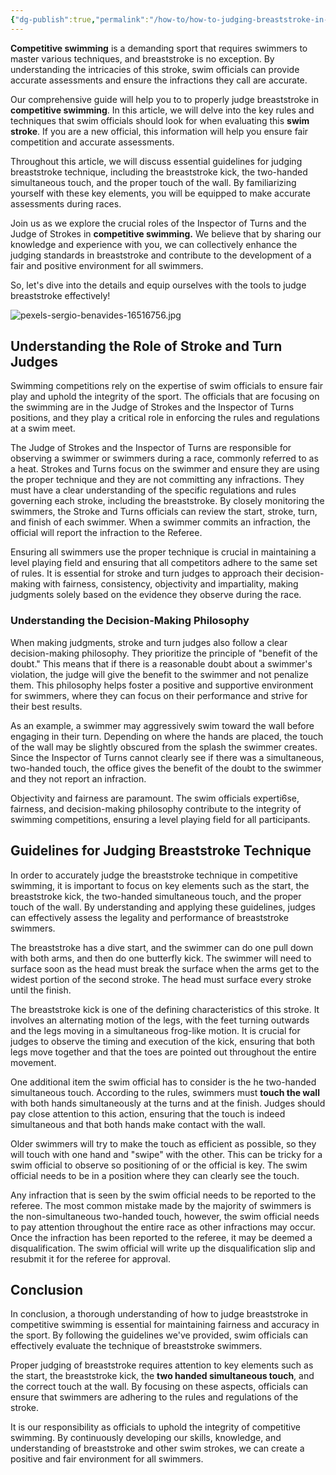 ```yaml
---
{"dg-publish":true,"permalink":"/how-to/how-to-judging-breaststroke-in-competitive-swimming/","title":"\"How To: Judging Breaststroke in Competitive Swimming\"","created":"2025-02-16T10:15:08.360-05:00","updated":"2025-02-18T17:38:19.059-05:00"}
---
```



**Competitive swimming** is a demanding sport that requires swimmers to master various techniques, and breaststroke is no exception. By understanding the intricacies of this stroke, swim officials can provide accurate assessments and ensure the infractions they call are accurate.


Our comprehensive guide will help you to to properly judge breaststroke in **competitive swimming**. In this article, we will delve into the key rules and techniques that swim officials should look for when evaluating this **swim stroke**. If you are a new official, this information will help you ensure fair competition and accurate assessments.

Throughout this article, we will discuss essential guidelines for judging breaststroke technique, including the breaststroke kick, the two-handed simultaneous touch, and the proper touch of the wall. By familiarizing yourself with these key elements, you will be equipped to make accurate assessments during races.

Join us as we explore the crucial roles of the Inspector of Turns and the Judge of Strokes in **competitive swimming.** We believe that by sharing our knowledge and experience with you, we can collectively enhance the judging standards in breaststroke and contribute to the development of a fair and positive environment for all swimmers.

So, let's dive into the details and equip ourselves with the tools to judge breaststroke effectively!

![pexels-sergio-benavides-16516756.jpg](/img/user/assets/pexels-sergio-benavides-16516756.jpg)<style text-align:center><cite>*Attribution: Sergio Benevides*</cite></style>


## Understanding the Role of Stroke and Turn Judges

Swimming competitions rely on the expertise of swim officials to ensure fair play and uphold the integrity of the sport. The officials that are focusing on the swimming are in the Judge of Strokes and the Inspector of Turns positions, and they play a critical role in enforcing the rules and regulations at a swim meet.

The Judge of Strokes and the Inspector of Turns are responsible for observing a swimmer or swimmers during a race, commonly referred to as a heat. Strokes and Turns focus on the swimmer and ensure they are using the proper technique and they are not committing any infractions. They must have a clear understanding of the specific regulations and rules governing each stroke, including the breaststroke. By closely monitoring the swimmers, the Stroke and Turns officials can review the start, stroke, turn, and finish of each swimmer. When a swimmer commits an infraction, the official will report the infraction to the Referee.  

Ensuring all swimmers use the proper technique is crucial in maintaining a level playing field and ensuring that all competitors adhere to the same set of rules. It is essential for stroke and turn judges to approach their decision-making with fairness, consistency, objectivity and impartiality, making judgments solely based on the evidence they observe during the race.

### Understanding the Decision-Making Philosophy

When making judgments, stroke and turn judges also follow a clear decision-making philosophy. They prioritize the principle of "benefit of the doubt." This means that if there is a reasonable doubt about a swimmer's violation, the judge will give the benefit to the swimmer and not penalize them. This philosophy helps foster a positive and supportive environment for swimmers, where they can focus on their performance and strive for their best results.

As an example, a swimmer may aggressively swim toward the wall before engaging in their turn. Depending on where the hands are placed, the touch of the wall may be slightly obscured from the splash the swimmer creates. Since the Inspector of Turns cannot clearly see if there was a simultaneous, two-handed touch, the office gives the benefit of the doubt to the swimmer and they not report an infraction.  

Objectivity and fairness are paramount. The swim officials experti6se, fairness, and decision-making philosophy contribute to the integrity of swimming competitions, ensuring a level playing field for all participants.

## Guidelines for Judging Breaststroke Technique

In order to accurately judge the breaststroke technique in competitive swimming, it is important to focus on key elements such as the start, the breaststroke kick, the two-handed simultaneous touch, and the proper touch of the wall. By understanding and applying these guidelines, judges can effectively assess the legality and performance of breaststroke swimmers.

The breaststroke has a dive start, and the swimmer can do one pull down with both arms, and then do one butterfly kick. The swimmer will need to surface soon as the head must break the surface when the arms get to the widest portion of the second stroke. The head must surface every stroke until the finish. 

The breaststroke kick is one of the defining characteristics of this stroke. It involves an alternating motion of the legs, with the feet turning outwards and the legs moving in a simultaneous frog-like motion. It is crucial for judges to observe the timing and execution of the kick, ensuring that both legs move together and that the toes are pointed out throughout the entire movement.

One additional item the swim official has to consider is the he two-handed simultaneous touch. According to the rules, swimmers must **touch the wall** with both hands simultaneously at the turns and at the finish. Judges should pay close attention to this action, ensuring that the touch is indeed simultaneous and that both hands make contact with the wall. 

Older swimmers will try to make the touch as efficient as possible, so they will touch with one hand and "swipe" with the other. This can be tricky for a swim official to observe so positioning of or the official is key. The swim official needs to be in a position where they can clearly see the touch. 

Any infraction that is seen by the swim official needs to be reported to the referee. The most common mistake made by the majority of swimmers is the non-simultaneous two-handed touch, however, the swim official needs to pay attention throughout the entire race as other infractions may occur. Once the infraction has been reported to the referee, it may be deemed a disqualification. The swim official will write up the disqualification slip and resubmit it for the referee for approval. 

## Conclusion

In conclusion, a thorough understanding of how to judge breaststroke in competitive swimming is essential for maintaining fairness and accuracy in the sport. By following the guidelines we've provided, swim officials can effectively evaluate the technique of breaststroke swimmers.

Proper judging of breaststroke requires attention to key elements such as the start, the breaststroke kick, the **two handed simultaneous touch**, and the correct touch at the wall. By focusing on these aspects, officials can ensure that swimmers are adhering to the rules and regulations of the stroke.

It is our responsibility as officials to uphold the integrity of competitive swimming. By continuously developing our skills, knowledge, and understanding of breaststroke and other swim strokes, we can create a positive and fair environment for all swimmers.
